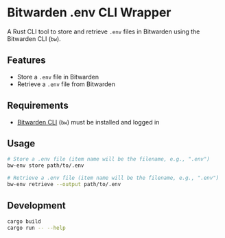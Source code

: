 # Bitwarden .env CLI Wrapper

A Rust CLI tool to store and retrieve `.env` files in Bitwarden using the Bitwarden CLI (`bw`).

## Features
- Store a `.env` file in Bitwarden
- Retrieve a `.env` file from Bitwarden

## Requirements
- [Bitwarden CLI](https://bitwarden.com/help/cli/) (`bw`) must be installed and logged in

## Usage

```sh
# Store a .env file (item name will be the filename, e.g., ".env")
bw-env store path/to/.env

# Retrieve a .env file (item name will be the filename, e.g., ".env")
bw-env retrieve --output path/to/.env
```

## Development

```sh
cargo build
cargo run -- --help
```
